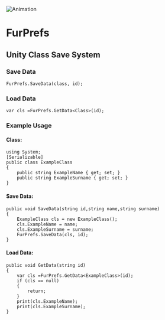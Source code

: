 ![Animation](https://user-images.githubusercontent.com/76211809/189219376-f28196d0-a687-4727-9885-30008ce36240.gif)
# FurPrefs

## Unity Class Save System 


### Save Data

```
FurPrefs.SaveData(class, id);
```

### Load Data

```
var cls =FurPrefs.GetData<Class>(id);
```

### Example Usage


#### Class:

```
using System;
[Serializable]
public class ExampleClass
{
    public string ExampleName { get; set; }
    public string ExampleSurname { get; set; }
}
```


#### Save Data:

```
public void SaveData(string id,string name,string surname)
{
    ExampleClass cls = new ExampleClass();
    cls.ExampleName = name;
    cls.ExampleSurname = surname;
    FurPrefs.SaveData(cls, id);
}
```

#### Load Data:

```
public void GetData(string id)
{
    var cls =FurPrefs.GetData<ExampleClass>(id);
    if (cls == null)
    {
        return;
    }
    print(cls.ExampleName);
    print(cls.ExampleSurname);
}
```

   
